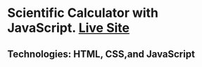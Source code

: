 # Scientific Calculator with JavaScript. [Live Site](https://scientific-calculator-by-rakibul.netlify.app)
## Technologies: HTML, CSS,and JavaScript
